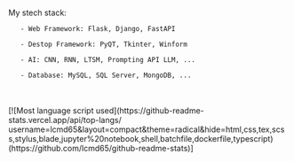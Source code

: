 <div>
<br>
  My stech stack:
    
       - Web Framework: Flask, Django, FastAPI
       
       - Destop Framework: PyQT, Tkinter, Winform
       
       - AI: CNN, RNN, LTSM, Prompting API LLM, ...
       
       - Database: MySQL, SQL Server, MongoDB, ...     
</br>
</div>

<br>
[![Most language script used](https://github-readme-stats.vercel.app/api/top-langs/ username=lcmd65&layout=compact&theme=radical&hide=html,css,tex,scss,stylus,blade,jupyter%20notebook,shell,batchfile,dockerfile,typescript) (https://github.com/lcmd65/github-readme-stats)]
</br>
